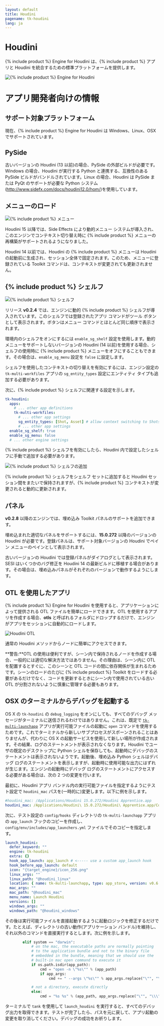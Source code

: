 ```yaml
---
layout: default
title: Houdini
pagename: tk-houdini
lang: ja
---
```


# Houdini

{% include product %} Engine for Houdini は、{% include product %} アプリと Houdini を統合するための標準プラットフォームを提供します。

![{% include product %} Engine for Houdini](../images/engines/houdini_engine.png)

# アプリ開発者向けの情報

## サポート対象プラットフォーム

現在、{% include product %} Engine for Houdini は Windows、Linux、OSX でサポートされています。

## PySide

古いバージョンの Houdini (13 以前)の場合、PySide の外部ビルドが必要です。Windows の場合、Houdini が実行する Python と連携する、互換性のある PySide ビルドがバンドルされています。Linux の場合、Houdini は PySide または PyQt のサポートが必要な Python システム(http://www.sidefx.com/docs/houdini12.0/hom/)を使用しています。

## メニューのロード

![{% include product %} メニュー](../images/engines/houdini_menu.png)

Houdini 15 以降では、Side Effects により動的メニュー システムが導入され、このエンジンでコンテキスト切り替え時に {% include product %} メニューの再構築がサポートされるようになりました。

Houdini 14 以前では、Houdini の {% include product %} メニューは Houdini の起動前に生成され、セッション全体で固定されます。このため、メニューに登録されている Toolkit コマンドは、コンテキストが変更されても更新されません。

## {% include product %} シェルフ

![{% include product %} シェルフ](../images/engines/houdini_shelf.png)

リリース **v0.2.4** では、エンジンに動的 {% include product %} シェルフが導入されています。このシェルフでは登録されたアプリ コマンドがツール ボタンとして表示されます。ボタンはメニュー コマンドとほとんど同じ順序で表示されます。

環境内のシェルフをオンにするには `enable_sg_shelf` 設定を使用します。動的メニューをサポートしないバージョンの Houdini (14 以前)を使用する場合、シェルフの使用時に {% include product %} メニューをオフにすることもできます。その場合は、`enable_sg_menu` 設定を `false` に設定します。

シェルフを使用したコンテキストの切り替えを有効にするには、エンジン設定の `tk-multi-workfiles` アプリの `sg_entity_types` 設定にエンティティ タイプも追加する必要があります。

次に、{% include product %} シェルフに関連する設定を示します。

```yaml
tk-houdini:
  apps:
    # ... other app definitions
    tk-multi-workfiles:
      # ... other app settings
      sg_entity_types: [Shot, Asset] # allow context switching to Shots or Assets
      # ... other app settings
  enable_sg_shelf: true
  enable_sg_menu: false
  # ... other engine settings
```

{% include product %} シェルフを有効にしたら、Houdini 内で設定したシェルフに手動で追加する必要があります。

![{% include product %} シェルフの追加](../images/engines/add_shelf.png)

{% include product %} シェルフをシェルフ セットに追加すると Houdini セッション間をまたいで保持されますが、{% include product %} コンテキストが変更されると動的に更新されます。

## パネル

**v0.2.8** 以降のエンジンでは、埋め込み Toolkit パネルのサポートを追加できます。

埋め込まれた適切なパネルをサポートするには、**15.0.272** 以降のバージョンの Houdini が必要です。登録パネルは、サポート対象バージョンの Houdini でペイン メニューのペインとして表示されます。

古いバージョンの Houdini では登録パネルがダイアログとして表示されます。SESI はいくつかのバグ修正を Houdini 14 の最新ビルドに移植する場合があります。その場合は、埋め込みパネルがそれぞれのバージョンで動作するようにします。

## OTL を使用したアプリ

{% include product %} Engine for Houdini を使用すると、アプリケーションによって提供される OTL ファイルを簡単にロードできます。OTL を使用するアプリを作成する場合、**otls** と呼ばれるフォルダにドロップするだけで、エンジンがアプリをセッションに自動的にロードします。

![Houdini OTL](../images/engines/otls_path.png)

通常の Houdini メソッドからノードに簡単にアクセスできます。

**警告:**OTL の使用は便利ですが、シーン内で保持されるノードを作成する場合、一般的には適切な解決方法ではありません。その理由は、シーン内に OTL を配置するとすぐに、このシーンと OTL コードの間に依存関係が生まれるためです。シーンのロードのたびに {% include product %} Toolkit をロードする必要があるだけでなく、コードを更新するときにシーン内で使用されている古い OTL が分割されないように慎重に管理する必要もあります。

## OSX のターミナルからデバッグを起動する

OS X の `tk-houdini` の `debug_logging` をオンにしても、すべてのデバッグ メッセージがターミナルに送信されるわけではありません。これは、既定で [`tk-multi-launchapp`](https://github.com/shotgunsoftware/tk-multi-launchapp) アプリが実行可能ファイルの起動に `open` コマンドを使用するためです。これでターミナルから新しいサブプロセスがスポーンされることはありませんが、代わりに OS X の起動サービスを使用して新しい場所が作成されます。その結果、ログのステートメントが表示されなくなります。Houdini でユーザの既定のデスクトップに Python シェルを保存しても、起動時にデバッグのステートメントは表示されないようです。起動後、埋め込み Python シェルはデバッグ ログのステートメントを表示しますが、起動時に使用可能な出力にはずれが生じます。エンジンの起動時にデバッグ ログのステートメントにアクセスする必要がある場合は、次の 2 つの変更を行います。

最初に、Houdini アプリ バンドル内の実行可能ファイルを指定するようにテスト設定で `houdini_mac` パスを(一時的に)変更します。以下に例を示します。

```yaml
#houdini_mac: /Applications/Houdini 15.0.272/Houdini Apprentice.app
houdini_mac: /Applications/Houdini\ 15.0.272/Houdini\ Apprentice.app/Contents/MacOS/happrentice
```

次に、テスト設定の `config/hooks` ディレクトリの `tk-multi-launchapp` アプリの `app_launch` フックのコピーを作成し、`config/env/includes/app_launchers.yml` ファイルでそのコピーを指定します。

```yaml
launch_houdini:
  defer_keyword: ""
  engine: tk-houdini
  extra: {}
  hook_app_launch: app_launch # <----- use a custom app_launch hook
  hook_before_app_launch: default
  icon: "{target_engine}/icon_256.png"
  linux_args: ""
  linux_path: "@houdini_linux"
  location: { name: tk-multi-launchapp, type: app_store, version: v0.6.6 }
  mac_args: ""
  mac_path: "@houdini_mac"
  menu_name: Launch Houdini
  versions: []
  windows_args: ""
  windows_path: "@houdini_windows"
```

その後は実行可能ファイルを直接起動するように起動ロジックを修正するだけです。たとえば、ディレクトリの古い動作(アプリケーション バンドル)を維持し、それ以外のコマンドを直接実行するとします。次に例を示します。

```python
        elif system == "darwin":
            # on the mac, the executable paths are normally pointing
            # to the application bundle and not to the binary file
            # embedded in the bundle, meaning that we should use the
            # built-in mac open command to execute it
            if os.path.isdir(app_path):
                cmd = "open -n \"%s\"" % (app_path)
                if app_args:
                    cmd += " --args \"%s\"" % app_args.replace("\"", "\\\"")

            # not a directory, execute directly
            else:
                cmd = "%s %s" % (app_path, app_args.replace("\"", "\\\""))
```

ターミナルで `tank` を使用して `launch_houdini` を実行すると、すべてのデバッグ出力を取得できます。テストが完了したら、パスを元に戻して、アプリ起動の変更を取り消してください。デバッグの成功をお祈りします。

